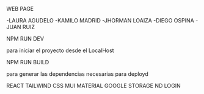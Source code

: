 WEB PAGE

-LAURA AGUDELO
-KAMILO MADRID
-JHORMAN LOAIZA
-DIEGO OSPINA
-JUAN RUIZ

NPM RUN DEV

para iniciar el proyecto desde el LocalHost

NPM RUN BUILD

para generar las dependencias necesarias para deployd

REACT
TAILWIND CSS
MUI MATERIAL
GOOGLE STORAGE ND LOGIN
